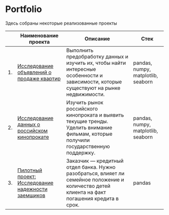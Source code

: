 # Portfolio 

Здесь собраны некоторые реализованные проекты


|  | Наименование проекта | Описание | Стек |
|--- | --- | --- | --- |
|1. | [Исследование объявлений о продаже квартир](https://github.com/shurikovyy/Portfolio/blob/main/Practicum%20project:%20Real%20estate/real_estate.ipynb) | Выполнить предобработку данных и изучить их, чтобы найти интересные особенности и зависимости, которые существуют на рынке недвижимости. | pandas, numpy, matplotlib, seaborn |
|2. | [Исследование данных о российском кинопрокате](https://github.com/shurikovyy/Portfolio/blob/main/Practicum%20project:%20Movies/movies.ipynb) | Изучить рынок российского кинопроката и выявить текущие тренды. Уделить внимание фильмам, которые получили государственную поддержку. |  pandas, numpy, matplotlib, seaborn |
|3. | [Пилотный проект: Исследование надежности заемщиков](https://github.com/shurikovyy/Portfolio/blob/main/Practicum%20project:%20Bank/bank.ipynb) | Заказчик — кредитный отдел банка. Нужно разобраться, влияет ли семейное положение и количество детей клиента на факт погашения кредита в срок. | pandas |
